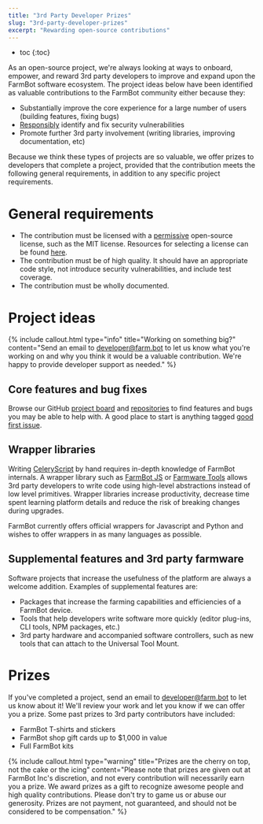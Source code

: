 ```yaml
---
title: "3rd Party Developer Prizes"
slug: "3rd-party-developer-prizes"
excerpt: "Rewarding open-source contributions"
---
```


* toc
{:toc}

As an open-source project, we're always looking at ways to onboard, empower, and reward 3rd party developers to improve and expand upon the FarmBot software ecosystem. The project ideas below have been identified as valuable contributions to the FarmBot community either because they:

  * Substantially improve the core experience for a large number of users (building features, fixing bugs)
  * [Responsibly](http://disclosure.farm.bot) identify and fix security vulnerabilities
  * Promote further 3rd party involvement (writing libraries, improving documentation, etc)

Because we think these types of projects are so valuable, we offer prizes to developers that complete a project, provided that the contribution meets the following general requirements, in addition to any specific project requirements.

# General requirements

  * The contribution must be licensed with a [permissive](https://opensource.org/faq#permissive) open-source license, such as the MIT license. Resources for selecting a license can be found [here](https://opensource.org/licenses).
  * The contribution must be of high quality. It should have an appropriate code style, not introduce security vulnerabilities, and include test coverage.
  * The contribution must be wholly documented.

# Project ideas

{% include callout.html type="info" title="Working on something big?" content="Send an email to developer@farm.bot to let us know what you're working on and why you think it would be a valuable contribution. We're happy to provide developer support as needed." %}

## Core features and bug fixes

Browse our GitHub [project board](https://github.com/orgs/FarmBot/projects/8) and [repositories](https://github.com/FarmBot) to find features and bugs you may be able to help with. A good place to start is anything tagged [good first issue](https://github.com/orgs/FarmBot/projects/8?card_filter_query=label%3A%22good+first+issue%22).

## Wrapper libraries

Writing [CeleryScript](/v9/Documentation/celery-script.md) by hand requires in-depth knowledge of FarmBot internals. A wrapper library such as [FarmBot JS](/v9/Documentation/farmbot-js.md) or [Farmware Tools](https://github.com/FarmBot-Labs/farmware-tools) allows 3rd party developers to write code using high-level abstractions instead of low level primitives. Wrapper libraries increase productivity, decrease time spent learning platform details and reduce the risk of breaking changes during upgrades.

FarmBot currently offers official wrappers for Javascript and Python and wishes to offer wrappers in as many languages as possible.

## Supplemental features and 3rd party farmware

Software projects that increase the usefulness of the platform are always a welcome addition. Examples of supplemental features are:

 * Packages that increase the farming capabilities and efficiencies of a FarmBot device.
 * Tools that help developers write software more quickly (editor plug-ins, CLI tools, NPM packages, etc.)
 * 3rd party hardware and accompanied software controllers, such as new tools that can attach to the Universal Tool Mount.

# Prizes
If you've completed a project, send an email to developer@farm.bot to let us know about it! We'll review your work and let you know if we can offer you a prize. Some past prizes to 3rd party contributors have included:

* FarmBot T-shirts and stickers
* FarmBot shop gift cards up to $1,000 in value
* Full FarmBot kits

{% include callout.html type="warning" title="Prizes are the cherry on top, not the cake or the icing" content="Please note that prizes are given out at FarmBot Inc's discretion, and not every contribution will necessarily earn you a prize. We award prizes as a gift to recognize awesome people and high quality contributions. Please don't try to game us or abuse our generosity. Prizes are not payment, not guaranteed, and should not be considered to be compensation." %}


